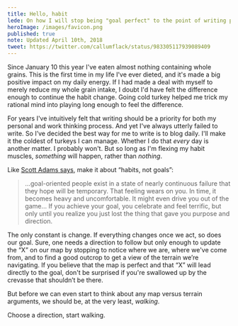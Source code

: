 ```yaml
---
title: Hello, habit
lede: On how I will stop being "goal perfect" to the point of writing paralysis and instead aim for a daily habit of writing by blogging. Keep drafting until I get somewhere. I'll make it a writing habit, not a writing goal.
heroImage: /images/favicon.png
published: true
note: Updated April 10th, 2018
tweet: https://twitter.com/callumflack/status/983305117939089409
---
```


Since January 10 this year I've eaten almost nothing containing whole grains. This is the first time in my life I've ever dieted, and it's made a big positive impact on my daily energy. If I had made a deal with myself to merely reduce my whole grain intake, I doubt I'd have felt the difference enough to continue the habit change. Going cold turkey helped me trick my rational mind into playing long enough to feel the difference.

For years I've intuitively felt that writing should be a priority for both my personal and work thinking process. And yet I've always utterly failed to write. So I’ve decided the best way for me to write is to blog daily. I'll make it the coldest of turkeys I can manage. Whether I do that _every_ day is another matter. I probably won't. But so long as I'm flexing my habit muscles, _something_ will happen, rather than _nothing_.

Like [Scott Adams says](https://www.amazon.com/gp/product/1591847745), make it about “habits, not goals”:

> …goal-oriented people exist in a state of nearly continuous failure that they hope will be temporary. That feeling wears on you. In time, it becomes heavy and uncomfortable. It might even drive you out of the game… If you achieve your goal, you celebrate and feel terrific, but only until you realize you just lost the thing that gave you purpose and direction.

The only constant is change. If everything changes once we act, so does our goal. Sure, one needs a direction to follow but only enough to update the “X” on our map by stopping to notice where we are, where we've come from, and to find a good outcrop to get a view of the terrain we’re navigating. If you believe that the map is perfect and that “X” will lead directly to the goal, don't be surprised if you're swallowed up by the crevasse that shouldn’t be there.

But before we can even start to think about any map versus terrain arguments, we should be, at the very least, _walking_.

Choose a direction, start walking.
